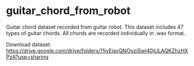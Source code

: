 # guitar_chord_from_robot
Guitar chord dataset recorded from guitar robot.
This dataset includes 47 types of guitar chords. All chords are recorded individually in .wav format.

Download dataset:
https://drive.google.com/drive/folders/11ivEjavQNOgzjSwI40jULAQKZhzHXPzA?usp=sharing
